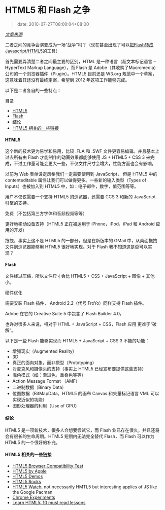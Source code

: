 # HTML5 和 Flash 之争
>date: 2010-07-27T08:00:04+08:00


*[文章来源](http://html5.tomasdev.com.ar/)*


二者之间的竞争会演变成为一场“战争”吗？（现在甚至出现了可以[把Flash转成Javascript/HTML5](https://coolshell.cn/articles/2497.html)的工具）


首先需要弄清楚二者之间最主要的区别，HTML 是一种语言（超文本标记语言 – HyperText Markup Language），而 Flash 是 Adobe（其收购了Macromedia）公司的一个浏览器插件（Plugin）。HTML5 目前还是 W3.org 规范中一个草案，这意味着其还没有最终定案，希望到 2012 年这项工作能够完成。


以下是二者各自的一些特点：




目录



* [HTML5](#HTML5 "HTML5")
* [Flash](#Flash "Flash")
* [结论](#%E7%BB%93%E8%AE%BA "结论")
* [HTML5 相关的一些链接](#HTML5_%E7%9B%B8%E5%85%B3%E7%9A%84%E4%B8%80%E4%BA%9B%E9%93%BE%E6%8E%A5 "HTML5 相关的一些链接")

#### **HTML5**


这个新的技术更为易学和易用，比较 .FLA 和 .SWF 文件更容易编辑。并且基本上过去所有由 Flash 才能制作的动画效果都能够使用 JS + HTML5 + CSS 3 来完成，不过工作量可能会更大一些，不仅文件尺寸会增大，性能方面也会有影响。


以前为 Web 表单设定风格我们一定需要使用到 JavaScript， 但是 HTML5 中的 contenteditable 属性让我们可以做得更多。一些新的输入类型（Types of Inputs）也被加入到 HTML5 中，如：电子邮件，数字，值范围等等。


用户不仅仅需要一个支持 HTML5 的浏览器，还需要 CCS 3 和新的 JavaScript 引擎的支持。


免费（不包括第三方字体和音频视频等等）


更好地移动设备支持（HTML5 正在被运用于 iPhone，iPod，iPad 和 Android 应用的开发）


拖拽，事实上这不是 HTML5 的一部分，但是在新版本的 GMail 中，从桌面拖拽文件到浏览器能够用 HTML5 很好地实现。对于 Flash 我不知道这是否可以实现？



#### **Flash**


文件经过压缩，所以文件尺寸会比 HTML5 + CSS + JavaScript + 图像 + 其他 小。


硬件优化


需要安装 Flash 插件， Android 2.2（代号 FroYo）同样支持 Flash 插件。


Adobe 在它的 Creative Suite 5 中包含了 Flash Builder 4.0。


也许对很多人来说，相对于 HTML + JavaScript + CSS，Flash 应用 更难于“破解”。


以下是一些 Flash 能够实现而 HTML5 + JavaScript + CSS 3 不能的功能：


* 增强现实（Augmented Reality）
* 3D
* 真正的面向对象，而非原型（Prototyping）
* 对麦克风和摄像头的支持（事实上 HTML5 已经宣布要提供这些支持）
* 混色模式（如：渐进色，重叠色等等）
* Action Message Format （AMF）
* 二进制数据（Binary Data）
* 位图数据（BitMapData，HTML5 的画布 Canvas 和矢量标记语言 VML 可以实现近似的功能）
* 图形处理器的利用（Use of GPU）


#### 结论


HTML5 是一项新技术，很多人会想要尝试它，而 Flash 业已存在很久，并且还将会有很长的生命周期。HTML5 短期内无法完全替代 Flash，而 Flash 可以作为 HTML5 的一个很好的补充。


#### HTML5 相关的一些链接


* [HTML5 Browser Compatibility Test](http://html5test.com/)
* [HTML5 by Apple](http://www.apple.com/html5/)
* [HTML5 Demos](http://html5demos.com/)
* [HTML5 Rocks](http://www.html5rocks.com/)
* [HTML5 Watch](https://html5watch.tumblr.com/), not necessarily HMTL5 but interesting applies of JS like the Google Pacman
* [Chrome Experiments](http://www.chromeexperiments.com/)
* [Learn HTML5: 10 must read lessons](http://www.webhostingsecretrevealed.com/featured-articles/learn-html5-10-must-read-lessons/)



